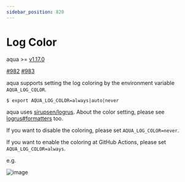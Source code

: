 ```yaml
---
sidebar_position: 820
---
```


# Log Color

aqua >= [v1.17.0](https://github.com/aquaproj/aqua/releases/tag/v1.17.0)

[#982](https://github.com/aquaproj/aqua/issues/982) [#983](https://github.com/aquaproj/aqua/pull/983)

aqua supports setting the log coloring by the environment variable `AQUA_LOG_COLOR`.

```console
$ export AQUA_LOG_COLOR=always|auto|never
```

aqua uses [sirupsen/logrus](https://github.com/sirupsen/logrus).
About the color setting, please see [logrus#formatters](https://github.com/sirupsen/logrus#formatters) too.

If you want to disable the coloring, please set `AQUA_LOG_COLOR=never`.

If you want to enable the coloring at GitHub Actions, please set `AQUA_LOG_COLOR=always`.

e.g.

![image](https://user-images.githubusercontent.com/13323303/178093930-6adc8928-96e4-425a-9741-a48aac6ccf75.png)
